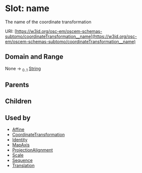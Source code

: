 
# Slot: name

The name of the coordinate transformation

URI: [https://w3id.org/osc-em/oscem-schemas-subtomo/coordinateTransformation__name](https://w3id.org/osc-em/oscem-schemas-subtomo/coordinateTransformation__name)


## Domain and Range

None &#8594;  <sub>0..1</sub> [String](types/String.md)

## Parents


## Children


## Used by

 * [Affine](Affine.md)
 * [CoordinateTransformation](CoordinateTransformation.md)
 * [Identity](Identity.md)
 * [MapAxis](MapAxis.md)
 * [ProjectionAlignment](ProjectionAlignment.md)
 * [Scale](Scale.md)
 * [Sequence](Sequence.md)
 * [Translation](Translation.md)
